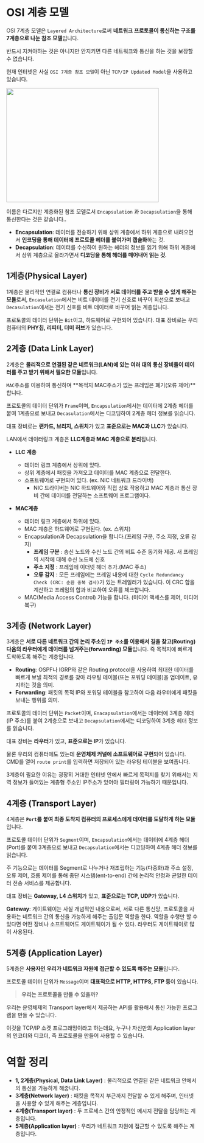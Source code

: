 # OSI 계층 모델
OSI 7계층 모델은 `Layered Architecture`로써 **네트워크 프로토콜이 통신하는 구조를 7계층으로 나눈 참조 모델**입니다.

반드시 지켜야하는 것은 아니지만 안지키면 다른 네트워크와 통신을 하는 것을 보장할 수 없습니다.

현재 인터넷은 사실 `OSI 7계층 참조 모델`이 아닌 `TCP/IP Updated Model`을 사용하고 있습니다.

<img src="https://user-images.githubusercontent.com/53790137/151368206-e55eeac3-6243-469f-810e-24d625a04e69.png" width="400" height="300">

이름은 다르지만 계층화된 참조 모델로서 `Encapsulation` 과 `Decapsulation`을 통해 통신한다는 것은 같습니다.. 

- **Encapsulation**: 데이터를 전송하기 위해 상위 계층에서 하위 계층으로 내려오면서 **인코딩을 통해 데이터에 프로토콜 헤더를 붙여가며 캡슐화**하는 것.
- **Decapsulation**: 데이터를 수신하여 원하는 헤더의 정보를 읽기 위해 하위 계층에서 상위 계층으로 올라가면서 **디코딩을 통해 헤더를 떼어내어 읽는 것**.

## 1계층(Physical Layer)
1계층은 물리적인 연결로 컴퓨터나 **통신 장비가 서로 데이터를 주고 받을 수 있게 해주는 모듈**로써, `Encasulation`에서는 비트 데이터를 전기 신호로 바꾸어 회선으로 보내고 `Decasulation`에서는 전기 신호를 비트 데이터로 바꾸어 읽는 계층입니다. 

프로토콜의 데이터 단위는 `Bit`이고, 하드웨어로 구현되어 있습니다. 대표 장비로는 우리 컴퓨터의 **PHY칩, 리피터, 더미 허브**가 있습니다.

## 2계층 (Data Link Layer)
2계층은 **물리적으로 연결된 같은 네트워크(LAN)에 있는 여러 대의 통신 장비들이 데이터를 주고 받기 위해서 필요한 모듈**입니다.

`MAC`주소를 이용하여 통신하며 **목적지 MAC주소가 없는 프레임은 폐기(오류 제어)**합니다. 

프로토콜의 데이터 단위가 `Frame`이며, `Encapsulation`에서는 데이터에 2계층 헤더를 붙여 1계층으로 보내고 `Decasulation`에서는 디코딩하여 2계층 헤더 정보를 읽습니다. 

대표 장비로는 **랜카드, 브리지, 스위치**가 있고 **표준으로는 MAC과 LLC**가 있습니다. 

LAN에서 데이터링크 계층은 **LLC계층과 MAC 계층으로 분리**됩니다.

- **LLC 계층**
	- 데이터 링크 계층에서 상위에 있다.
	- 상위 계층에서 패킷을 가져오고 데이터를 MAC 계층으로 전달한다.
	- 소프트웨어로 구현되어 있다. (ex. NIC 네트워크 드라이버)
		- NIC 드라이버는 NIC 하드웨어와 직접 상호 작용하고 MAC 계층과 통신 장비 간에 데이터를 전달하는 소프트웨어 프로그램이다. 

 - **MAC계층**
 	- 데이터 링크 계층에서 하위에 있다. 
 	- MAC 계층은 하드웨어로 구현된다. (ex. 스위치)
 	- Encapsulation과 Decapsulation을 합니다.(프레임 구분, 주소 지정, 오류 감지)
 		- **프레임 구분** : 송신 노드와 수신 노드 간의 비트 수준 동기화 제공. 새 프레임의 시작에 대해 수신 노드에 신호
 		- **주소 지정** : 프레임에 이더넷 헤더 추가.(MAC 주소)
 		- **오류 감지** : 모든 프레임에는 프레임 내용에 대한 `Cycle Redundancy Check (CRC: 순환 중복 검사)`가 있는 트레일러가 있습니다. 이 CRC 합을 계산하고 프레임의 합과 비교하여 오류를 체크합니다.
 	- MAC(Media Access Control) 기능을 합니다. (미디어 액세스를 제어, 미디어 복구)

## 3계층 (Network Layer)
3계층은 **서로 다른 네트워크 간의 논리 주소인 `IP 주소`를 이용해서 길을 찾고(Routing) 다음의 라우터에게 데이터를 넘겨주는(forwarding) 모듈**입니다. 즉 목적지에 빠르게 도착하도록 해주는 계층입니다. 

- **Routing**: OSPF나 IGRP와 같은 Routing protocol을 사용하여 최대한 데이터를 빠르게 보낼 최적의 경로를 찾아 라우팅 테이블(또는 포워딩 테이블)을 업데이트, 유지하는 것을 의미.
- **Forwarding**: 패킷의 목적 IP와 포워딩 테이블을 참고하여 다음 라우터에게 패킷을 보내는 행위를 의미.

프로토콜의 데이터 단위는 `Packet`이며, `Enacapsulation`에서는 데이터에 3계층 헤더(IP 주소)를 붙여 2계층으로 보내고 `Decapsulation`에서는 디코딩하여 3계층 헤더 정보를 읽습니다. 

대표 장비는 **라우터**가 있고, **표준으로는 IP**가 있습니다. 

물론 우리의 컴퓨터에도 있는데 **운영체제 커널에 소프트웨어로 구현**되어 있습니다. CMD를 열어 `route print`를 입력하면 저장되어 있는 라우팅 테이블을 보여줍니다. 

3계층이 필요한 이유는 굉장히 거대한 인터넷 안에서 빠르게 목적지를 찾기 위해서는 지역 정보가 들어있는 계층형 주소인 IP주소가 있어야 필터링이 가능하기 때문입니다. 

## 4계층 (Transport Layer)
4계층은 **`Port`를 붙여 최종 도착지 컴퓨터의 프로세스에게 데이터를 도달하게 하는 모듈**입니다.

프로토콜 데이터 단위가 `Segment`이며, `Encapsulation`에서는 데이터에 4계층 헤더(Port)를 붙여 3계층으로 보내고 `Decapsulation`에서는 디코딩하여 4계층 헤더 정보를 읽습니다.

주 기능으로는 데이터를 Segment로 나누거나 재조립하는 기능(다중화)과 주소 설정, 오류 제어, 흐름 제어를 통해 종단 시스템(ent-to-end) 간에 논리적 안정과 균일한 데이터 전송 서비스를 제공합니다.

대표 장비는 **Gateway, L4 스위치**가 있고, **표준으로는 TCP, UDP**가 있습니다.

**Gateway**: 게이트웨이는 사실 개념적인 내용으로써, 서로 다른 통신망, 프로토콜을 사용하는 네트워크 간의 통신을 가능하게 해주는 출입문 역할을  한다. 역할을 수행만 할 수 있다면 어떤 장비나 소프트웨어도 게이트웨이가 될 수 있다. 라우터도 게이트웨이로 많이 사용된다.

## 5계층 (Application Layer)
5계층은 **사용자인 우리가 네트워크 자원에 접근할 수 있도록 해주는 모듈**입니다. 

프로토콜 데이터 단위가 `Message`이며 **대표적으로 HTTP, HTTPS, FTP 등**이 있습니다. 

> **우리는 프로토콜을 만들 수 있을까?**

우리는 운영체제의 Transport layer에서 제공하는 API를 활용해서 통신 가능한 프로그램을 만들 수 있습니다. 

이것을 TCP/IP 소켓 프로그래밍이라고 하는데요, 누구나 자신만의 Application layer의 인코더와 디코더, 즉 프로토콜을 만들어 사용할 수 있습니다. 
	
# 역할 정리
- **1, 2계층(Physical, Data Link Layer)** : 물리적으로 연결된 같은 네트워크 안에서의 통신을 가능하게 해줍니다.
- **3계층(Network layer)** : 패킷을 목적지 부근까지 전달할 수 있게 해주며, 인터넷을 사용할 수 있게 해주는 계층입니다. 
- **4계층(Transport layer)** : 두 프로세스 간의 안정적인 메시지 전달을 담당하는 계층입니다.
- **5계층(Application layer)** : 우리가 네트워크 자원에 접근할 수 있도록 해주는 계층입니다. 
